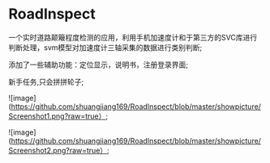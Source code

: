 # RoadInspect
一个实时道路颠簸程度检测的应用，利用手机加速度计和于第三方的SVC库进行判断处理，svm模型对加速度计三轴采集的数据进行类别判断;

添加了一些辅助功能：定位显示，说明书，注册登录界面;

新手任务,只会拼拼轮子;

![image](https://github.com/shuangjiang169/RoadInspect/blob/master/showpicture/Screenshot1.png?raw=true）;

![image](https://github.com/shuangjiang169/RoadInspect/blob/master/showpicture/Screenshot2.png?raw=true）;
